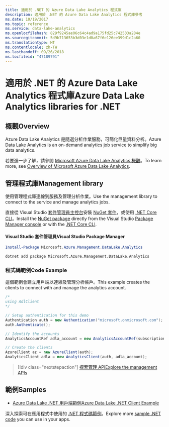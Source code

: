 ```yaml
---
title: 適用於 .NET 的 Azure Data Lake Analytics 程式庫
description: 適用於 .NET 的 Azure Data Lake Analytics 程式庫參考
ms.date: 10/19/2017
ms.topic: reference
ms.service: data-lake-analytics
ms.openlocfilehash: 829f9245ae06c64c4ad9a175fd25c742533a284e
ms.sourcegitcommit: 5d9b713653b3d03e1d0a67f6e126ee399d1c2a60
ms.translationtype: HT
ms.contentlocale: zh-TW
ms.lasthandoff: 09/26/2018
ms.locfileid: "47189791"
---
```

# <a name="azure-data-lake-analytics-libraries-for-net"></a><span data-ttu-id="be20b-103">適用於 .NET 的 Azure Data Lake Analytics 程式庫</span><span class="sxs-lookup"><span data-stu-id="be20b-103">Azure Data Lake Analytics libraries for .NET</span></span>

## <a name="overview"></a><span data-ttu-id="be20b-104">概觀</span><span class="sxs-lookup"><span data-stu-id="be20b-104">Overview</span></span>

<span data-ttu-id="be20b-105">Azure Data Lake Analytics 是隨選分析作業服務，可簡化巨量資料分析。</span><span class="sxs-lookup"><span data-stu-id="be20b-105">Azure Data Lake Analytics is an on-demand analytics job service to simplify big data analytics.</span></span>

<span data-ttu-id="be20b-106">若要進一步了解，請參閱 [Microsoft Azure Data Lake Analytics 概觀](/azure/data-lake-analytics/data-lake-analytics-overview)。</span><span class="sxs-lookup"><span data-stu-id="be20b-106">To learn more, see [Overview of Microsoft Azure Data Lake Analytics](/azure/data-lake-analytics/data-lake-analytics-overview).</span></span>

## <a name="management-library"></a><span data-ttu-id="be20b-107">管理程式庫</span><span class="sxs-lookup"><span data-stu-id="be20b-107">Management library</span></span>

<span data-ttu-id="be20b-108">使用管理程式庫連線到服務及管理分析作業。</span><span class="sxs-lookup"><span data-stu-id="be20b-108">Use the management library to connect to the service and manage analytics jobs.</span></span>

<span data-ttu-id="be20b-109">直接從 Visual Studio [套件管理員主控台][PackageManager]安裝 [NuGet 套件](https://www.nuget.org/packages/Microsoft.Azure.Management.DataLake.Analytics)，或使用 [.NET Core CLI][DotNetCLI]。</span><span class="sxs-lookup"><span data-stu-id="be20b-109">Install the [NuGet package](https://www.nuget.org/packages/Microsoft.Azure.Management.DataLake.Analytics) directly from the Visual Studio [Package Manager console][PackageManager] or with the [.NET Core CLI][DotNetCLI].</span></span>

#### <a name="visual-studio-package-manager"></a><span data-ttu-id="be20b-110">Visual Studio 套件管理員</span><span class="sxs-lookup"><span data-stu-id="be20b-110">Visual Studio Package Manager</span></span>

```powershell
Install-Package Microsoft.Azure.Management.DataLake.Analytics
```

```bash
dotnet add package Microsoft.Azure.Management.DataLake.Analytics
```

### <a name="code-example"></a><span data-ttu-id="be20b-111">程式碼範例</span><span class="sxs-lookup"><span data-stu-id="be20b-111">Code Example</span></span>

<span data-ttu-id="be20b-112">這個範例會建立用戶端以連線及管理分析帳戶。</span><span class="sxs-lookup"><span data-stu-id="be20b-112">This example creates the clients to connect with and manage the analytics account.</span></span>

```csharp
/*
using AdlClient 
*/

// Setup authentication for this demo
Authentication auth = new Authentication("microsoft.onmicrosoft.com"); // change this to YOUR tenant
auth.Authenticate();

// Identify the accounts
AnalyticsAccountRef adla_account = new AnalyticsAccountRef(subscriptionId, resourceGroup, userName);

// Create the clients
AzureClient az = new AzureClient(auth);
AnalyticsClient adla = new AnalyticsClient(auth, adla_account);
```

> [!div class="nextstepaction"]
> [<span data-ttu-id="be20b-113">探索管理 API</span><span class="sxs-lookup"><span data-stu-id="be20b-113">Explore the management APIs</span></span>](/dotnet/api/overview/azure/datalakeanalytics/management)

## <a name="samples"></a><span data-ttu-id="be20b-114">範例</span><span class="sxs-lookup"><span data-stu-id="be20b-114">Samples</span></span>
* [<span data-ttu-id="be20b-115">Azure Data Lake .NET 用戶端範例</span><span class="sxs-lookup"><span data-stu-id="be20b-115">Azure Data Lake .NET Client Example</span></span>](https://azure.microsoft.com/resources/samples/data-lake-dotnet-client/)

<span data-ttu-id="be20b-116">深入探索可在應用程式中使用的 [.NET 程式碼範例](https://azure.microsoft.com/resources/samples/?platform=dotnet)。</span><span class="sxs-lookup"><span data-stu-id="be20b-116">Explore more [sample .NET code](https://azure.microsoft.com/resources/samples/?platform=dotnet) you can use in your apps.</span></span>

[PackageManager]: https://docs.microsoft.com/nuget/tools/package-manager-console
[DotNetCLI]: https://docs.microsoft.com/dotnet/core/tools/dotnet-add-package
